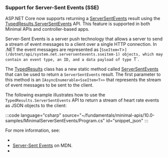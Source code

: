 ### Support for Server-Sent Events (SSE)

ASP.NET Core now supports returning a [ServerSentEvents](xref:System.Net.ServerSentEvents) result using the [TypedResults.ServerSentEvents](https://source.dot.net/#Microsoft.AspNetCore.Http.Results/TypedResults.cs,051e6796e1492f84) API. This feature is supported in both Minimal APIs and controller-based apps.

Server-Sent Events is a server push technology that allows a server to send a stream of event messages to a client over a single HTTP connection. In .NET the event messages are represented as [`SseItem<T`>`](/dotnet/api/system.net.serversentevents.sseitem-1) objects, which may contain an event type, an ID, and a data payload of type `T`.

The [TypedResults](xref:Microsoft.AspNetCore.Http.TypedResults) class has a new static method called [ServerSentEvents](https://source.dot.net/#Microsoft.AspNetCore.Http.Results/TypedResults.cs,ceb980606eb9e295) that can be used to return a `ServerSentEvents` result. The first parameter to this method is an `IAsyncEnumerable<SseItem<T>>` that represents the stream of event messages to be sent to the client.

The following example illustrates how to use the  `TypedResults.ServerSentEvents` API to return a stream of heart rate events as JSON objects to the client:

:::code language="csharp" source="~/fundamentals/minimal-apis/10.0-samples/MinimalServerSentEvents/Program.cs" id="snippet_json" :::

For more information, see:

- 
-  [Server-Sent Events](https://developer.mozilla.org/docs/Web/API/Server-sent_events) on MDN.
- 